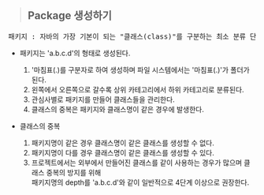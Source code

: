 ><h2>Package 생성하기</h2>
<pre>
패키지 : 자바의 가장 기본이 되는 "클래스(class)"를 구분하는 최소 분류 단위이다
</pre>
- 패키지는 'a.b.c.d'의 형태로 생성된다.
    1. '마침표(.)를 구분자로 하여 생성하며 파일 시스템에서는 '마침표(.)'가 폴더가 된다.
    2. 왼쪽에서 오른쪽으로 갈수록 상위 카테고리에서 하위 카테고리로 분류된다.
    3. 관심사별로 패키지를 만들어 클래스들을 관리한다.
    4. 클래스의 중복은 패키지와 클래스명이 같은 경우에 발생한다.
    
- 클래스의 중복
    1. 패키지명이 같은 경우 클래스명이 같은 클래스를 생성할 수 없다.
    2. 패키지명이 다를 경우 클래스명이 같은 클래스를 생성할 수 있다.
    3. 프로젝트에서는 외부에서 만들어진 클래스를 같이 사용하는 경우가 많으며 클래스 중복의 방지를 위해<br>
    패키지명의 depth를 'a.b.c.d'와 같이 일반적으로 4단계 이상으로 권장한다.
    
   